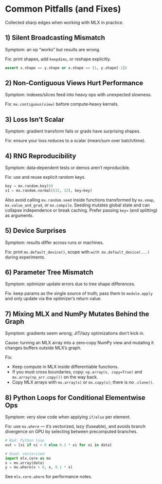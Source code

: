 # Common Pitfalls (and Fixes)

Collected sharp edges when working with MLX in practice.

## 1) Silent Broadcasting Mismatch

Symptom: an op “works” but results are wrong.

Fix: print shapes, add `keepdims`, or reshape explicitly.

```python
assert x.shape == y.shape or x.shape == (1, y.shape[-1])
```

## 2) Non‑Contiguous Views Hurt Performance

Symptom: indexes/slices feed into heavy ops with unexpected slowness.

Fix: `mx.contiguous(view)` before compute‑heavy kernels.

## 3) Loss Isn’t Scalar

Symptom: gradient transform fails or grads have surprising shapes.

Fix: ensure your loss reduces to a scalar (mean/sum over batch/time).

## 4) RNG Reproducibility

Symptom: data‑dependent tests or demos aren’t reproducible.

Fix: use and reuse explicit random keys.

```python
key = mx.random.key(0)
x1 = mx.random.normal((32, 32), key=key)
```

Also avoid calling `mx.random.seed` inside functions transformed by `mx.vmap`, `mx.value_and_grad`, or `mx.compile`. Seeding mutates global state and can collapse independence or break caching. Prefer passing `key=` (and splitting) as arguments.

## 5) Device Surprises

Symptom: results differ across runs or machines.

Fix: print `mx.default_device()`, scope with `with mx.default_device(...)` during experiments.

## 6) Parameter Tree Mismatch

Symptom: optimizer update errors due to tree shape differences.

Fix: keep params as the single source of truth; pass them to `module.apply` and only update via the optimizer’s return value.

## 7) Mixing MLX and NumPy Mutates Behind the Graph

Symptom: gradients seem wrong; JIT/lazy optimizations don’t kick in.

Cause: turning an MLX array into a zero‑copy NumPy view and mutating it changes buffers outside MLX’s graph.

Fix:
- Keep compute in MLX inside differentiable functions.
- If you must cross boundaries, copy: `np.array(x, copy=True)` and `mx.array(np_arr.copy())` on the way back.
- Copy MLX arrays with `mx.array(x)` or `mx.copy(x)`; there is no `.clone()`.

## 8) Python Loops for Conditional Elementwise Ops

Symptom: very slow code when applying `if/else` per element.

Fix: use `mx.where` — it’s vectorized, lazy (fuseable), and avoids branch divergence on GPU by selecting between precomputed branches.

```python
# Bad: Python loop
out = [xi if xi > 0 else 0.1 * xi for xi in data]

# Good: vectorized
import mlx.core as mx
x = mx.array(data)
y = mx.where(x > 0, x, 0.1 * x)
```

See `mlx.core.where` for performance notes.
